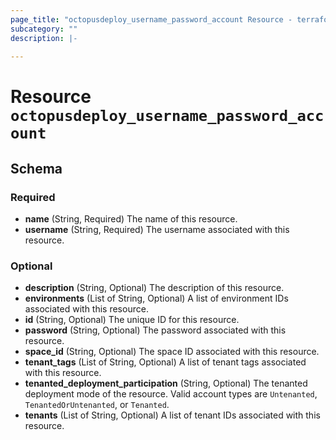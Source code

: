 ```yaml
---
page_title: "octopusdeploy_username_password_account Resource - terraform-provider-octopusdeploy"
subcategory: ""
description: |-
  
---
```


# Resource `octopusdeploy_username_password_account`





## Schema

### Required

- **name** (String, Required) The name of this resource.
- **username** (String, Required) The username associated with this resource.

### Optional

- **description** (String, Optional) The description of this resource.
- **environments** (List of String, Optional) A list of environment IDs associated with this resource.
- **id** (String, Optional) The unique ID for this resource.
- **password** (String, Optional) The password associated with this resource.
- **space_id** (String, Optional) The space ID associated with this resource.
- **tenant_tags** (List of String, Optional) A list of tenant tags associated with this resource.
- **tenanted_deployment_participation** (String, Optional) The tenanted deployment mode of the resource. Valid account types are `Untenanted`, `TenantedOrUntenanted`, or `Tenanted`.
- **tenants** (List of String, Optional) A list of tenant IDs associated with this resource.


